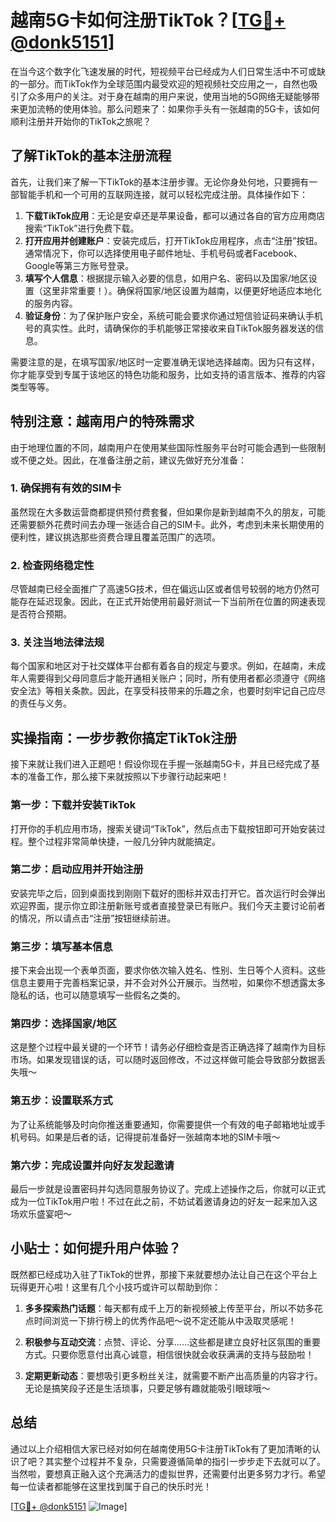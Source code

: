 # 越南5G卡如何注册TikTok？[[TG💪+ @donk5151](https://t.me/s/donk5151)]

在当今这个数字化飞速发展的时代，短视频平台已经成为人们日常生活中不可或缺的一部分。而TikTok作为全球范围内最受欢迎的短视频社交应用之一，自然也吸引了众多用户的关注。对于身在越南的用户来说，使用当地的5G网络无疑能够带来更加流畅的使用体验。那么问题来了：如果你手头有一张越南的5G卡，该如何顺利注册并开始你的TikTok之旅呢？

## 了解TikTok的基本注册流程

首先，让我们来了解一下TikTok的基本注册步骤。无论你身处何地，只要拥有一部智能手机和一个可用的互联网连接，就可以轻松完成注册。具体操作如下：

1. **下载TikTok应用**：无论是安卓还是苹果设备，都可以通过各自的官方应用商店搜索“TikTok”进行免费下载。
2. **打开应用并创建账户**：安装完成后，打开TikTok应用程序，点击“注册”按钮。通常情况下，你可以选择使用电子邮件地址、手机号码或者Facebook、Google等第三方账号登录。
3. **填写个人信息**：根据提示输入必要的信息，如用户名、密码以及国家/地区设置（这里非常重要！）。确保将国家/地区设置为越南，以便更好地适应本地化的服务内容。
4. **验证身份**：为了保护账户安全，系统可能会要求你通过短信验证码来确认手机号的真实性。此时，请确保你的手机能够正常接收来自TikTok服务器发送的信息。

需要注意的是，在填写国家/地区时一定要准确无误地选择越南。因为只有这样，你才能享受到专属于该地区的特色功能和服务，比如支持的语言版本、推荐的内容类型等等。

## 特别注意：越南用户的特殊需求

由于地理位置的不同，越南用户在使用某些国际性服务平台时可能会遇到一些限制或不便之处。因此，在准备注册之前，建议先做好充分准备：

### 1. 确保拥有有效的SIM卡
虽然现在大多数运营商都提供预付费套餐，但如果你是新到越南不久的朋友，可能还需要额外花费时间去办理一张适合自己的SIM卡。此外，考虑到未来长期使用的便利性，建议挑选那些资费合理且覆盖范围广的选项。

### 2. 检查网络稳定性
尽管越南已经全面推广了高速5G技术，但在偏远山区或者信号较弱的地方仍然可能存在延迟现象。因此，在正式开始使用前最好测试一下当前所在位置的网速表现是否符合预期。

### 3. 关注当地法律法规
每个国家和地区对于社交媒体平台都有着各自的规定与要求。例如，在越南，未成年人需要得到父母同意后才能开通相关账户；同时，所有使用者都必须遵守《网络安全法》等相关条款。因此，在享受科技带来的乐趣之余，也要时刻牢记自己应尽的责任与义务。

## 实操指南：一步步教你搞定TikTok注册

接下来就让我们进入正题吧！假设你现在手握一张越南5G卡，并且已经完成了基本的准备工作，那么接下来就按照以下步骤行动起来吧！

### 第一步：下载并安装TikTok
打开你的手机应用市场，搜索关键词“TikTok”，然后点击下载按钮即可开始安装过程。整个过程非常简单快捷，一般几分钟内就能搞定。

### 第二步：启动应用并开始注册
安装完毕之后，回到桌面找到刚刚下载好的图标并双击打开它。首次运行时会弹出欢迎界面，提示你立即注册新账号或者直接登录已有账户。我们今天主要讨论前者的情况，所以请点击“注册”按钮继续前进。

### 第三步：填写基本信息
接下来会出现一个表单页面，要求你依次输入姓名、性别、生日等个人资料。这些信息主要用于完善档案记录，并不会对外公开展示。当然啦，如果你不想透露太多隐私的话，也可以随意填写一些假名之类的。

### 第四步：选择国家/地区
这是整个过程中最关键的一个环节！请务必仔细检查是否正确选择了越南作为目标市场。如果发现错误的话，可以随时返回修改，不过这样做可能会导致部分数据丢失哦～

### 第五步：设置联系方式
为了让系统能够及时向你推送重要通知，你需要提供一个有效的电子邮箱地址或手机号码。如果是后者的话，记得提前准备好一张越南本地的SIM卡哦～

### 第六步：完成设置并向好友发起邀请
最后一步就是设置密码并勾选同意服务协议了。完成上述操作之后，你就可以正式成为一位TikTok用户啦！不过在此之前，不妨试着邀请身边的好友一起来加入这场欢乐盛宴吧～

## 小贴士：如何提升用户体验？

既然都已经成功入驻了TikTok的世界，那接下来就要想办法让自己在这个平台上玩得更开心啦！这里有几个小技巧或许可以帮助到你：

1. **多多探索热门话题**：每天都有成千上万的新视频被上传至平台，所以不妨多花点时间浏览一下排行榜上的优秀作品吧～说不定还能从中汲取灵感呢！

2. **积极参与互动交流**：点赞、评论、分享……这些都是建立良好社区氛围的重要方式。只要你愿意付出真心诚意，相信很快就会收获满满的支持与鼓励啦！

3. **定期更新动态**：要想吸引更多粉丝关注，就需要不断产出高质量的内容才行。无论是搞笑段子还是生活琐事，只要足够有趣就能吸引眼球哦～

## 总结

通过以上介绍相信大家已经对如何在越南使用5G卡注册TikTok有了更加清晰的认识了吧？其实整个过程并不复杂，只需要遵循简单的指引一步步走下去就可以了。当然啦，要想真正融入这个充满活力的虚拟世界，还需要付出更多努力才行。希望每一位读者都能够在这里找到属于自己的快乐时光！

[[TG💪+ @donk5151](https://t.me/s/donk5151) ![Image](https://i.postimg.cc/rwNCRYN7/Snipaste-2025-04-30-17-27-05.png)]